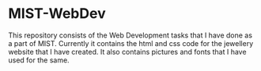 # MIST-WebDev
This repository consists of the Web Development tasks that I have done as a part of MIST. 
Currently it contains the html and css code for the jewellery website that I have created. It also contains pictures and fonts that I have used for the same. 
